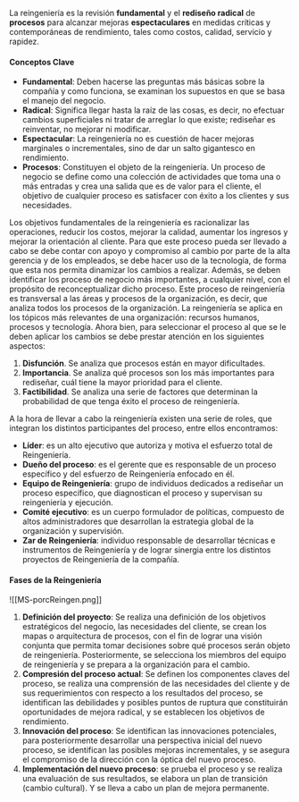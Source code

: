 
La reingeniería es la revisión **fundamental** y el **rediseño radical** de **procesos** para alcanzar mejoras **espectaculares** en medidas críticas y contemporáneas de rendimiento, tales como costos, calidad, servicio y rapidez.

#### Conceptos Clave

- **Fundamental**: Deben hacerse las preguntas más básicas sobre la compañía y como funciona, se examinan los supuestos en que se basa el manejo del negocio.
- **Radical**: Significa llegar hasta la raíz de las cosas, es decir, no efectuar cambios superficiales ni tratar de arreglar lo que existe; rediseñar es reinventar, no mejorar ni modificar.
- **Espectacular**: La reingeniería no es cuestión de hacer mejoras marginales o incrementales, sino de dar un salto gigantesco en rendimiento.
- **Procesos**: Constituyen el objeto de la reingeniería. Un proceso de negocio se define como una colección de actividades que toma una o más entradas y crea una salida que es de valor para el cliente, el objetivo de cualquier proceso es satisfacer con éxito a los clientes y sus necesidades.

Los objetivos fundamentales de la reingeniería es racionalizar las operaciones, reducir los costos, mejorar la calidad, aumentar los ingresos y mejorar la orientación al cliente.
Para que este proceso pueda ser llevado a cabo se debe contar con apoyo y compromiso al cambio por parte de la alta gerencia y de los empleados, se debe hacer uso de la tecnología, de forma que esta nos permita dinamizar los cambios a realizar. Además, se deben identificar los proceso de negocio más importantes, a cualquier nivel, con el propósito de reconceptualizar dicho proceso. Este proceso de reingeniería es transversal a las áreas y procesos de la organización, es decir, que analiza todos los procesos de la organización.
La reingeniería se aplica en los tópicos más relevantes de una organización: recursos humanos, procesos y tecnología. Ahora bien, para seleccionar el proceso al que se le deben aplicar los cambios se debe prestar atención en los siguientes aspectos:

1. **Disfunción**. Se analiza que procesos están en mayor dificultades.
2. **Importancia**. Se analiza qué procesos son los más importantes para rediseñar, cuál tiene la mayor prioridad para el cliente.
3. **Factibilidad**. Se analiza una serie de factores que determinan la probabilidad de que tenga éxito el proceso de reingeniería.

A la hora de llevar a cabo la reingeniería existen una serie de roles, que integran los distintos participantes del proceso, entre ellos encontramos:

- **Líder**: es un alto ejecutivo que autoriza y motiva el esfuerzo total de Reingeniería.
- **Dueño del proceso**: es el gerente que es responsable de un proceso específico y del esfuerzo de Reingeniería enfocado en él.
- **Equipo de Reingeniería**: grupo de individuos dedicados a rediseñar un proceso específico, que diagnostican el proceso y supervisan su reingeniería y ejecución.
- **Comité ejecutivo**: es un cuerpo formulador de políticas, compuesto de altos administradores que desarrollan la estrategia global de la organización y supervisión.
- **Zar de Reingeniería**: individuo responsable de desarrollar técnicas e instrumentos de Reingeniería y de lograr sinergia entre los distintos proyectos de Reingeniería de la compañía.

#### Fases de la Reingeniería

![[MS-porcReingen.png]]

1. **Definición del proyecto**: Se realiza una definición de los objetivos estratégicos del negocio, las necesidades del cliente, se crean los mapas o arquitectura de procesos, con el fin de lograr una visión conjunta que permita tomar decisiones sobre qué procesos serán objeto de reingeniería. Posteriormente, se selecciona los miembros del equipo de reingeniería y se prepara a la organización para el cambio.
2. **Compresión del proceso actual**: Se definen los componentes claves del proceso, se realiza una comprensión de las necesidades del cliente y de sus requerimientos con respecto a los resultados del proceso, se identifican las debilidades y posibles puntos de ruptura que constituirán oportunidades de mejora radical, y se establecen los objetivos de rendimiento.
3. **Innovación del proceso**: Se identifican las innovaciones potenciales, para posteriormente desarrollar una perspectiva inicial del nuevo proceso, se identifican las posibles mejoras incrementales, y se asegura el compromiso de la dirección con la óptica del nuevo proceso.
4. **Implementación del nuevo proceso**: se prueba el proceso y se realiza una evaluación de sus resultados, se elabora un plan de transición (cambio cultural). Y se lleva a cabo un plan de mejora permanente.
